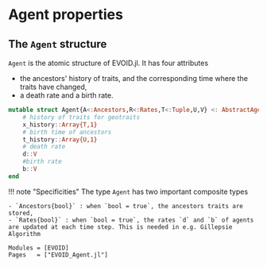 # Agent properties

## The `Agent` structure
`Agent` is the atomic structure of EVOID.jl. It has four attributes
-  the ancestors' history of traits, and the corresponding time where the traits have changed,
- a death rate and a birth rate.
```julia
mutable struct Agent{A<:Ancestors,R<:Rates,T<:Tuple,U,V} <: AbstractAgent{A,R}
    # history of traits for geotraits
    x_history::Array{T,1}
    # birth time of ancestors
    t_history::Array{U,1}
    # death rate
    d::V
    #birth rate
    b::V
end
```
!!! note "Specificities"
    The type `Agent` has two important composite types

    - `Ancestors{bool}` : when `bool = true`, the ancestors traits are stored,
    - `Rates{bool}` : when `bool = true`, the rates `d` and `b` of agents are updated at each time step. This is needed in e.g. Gillepsie Algorithm

```@autodocs
Modules = [EVOID]
Pages   = ["EVOID_Agent.jl"]
```
